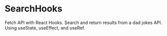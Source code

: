 # SearchHooks
Fetch API with React Hooks. Search and return results from a dad jokes API. Using useState, useEffect, and useRef.
